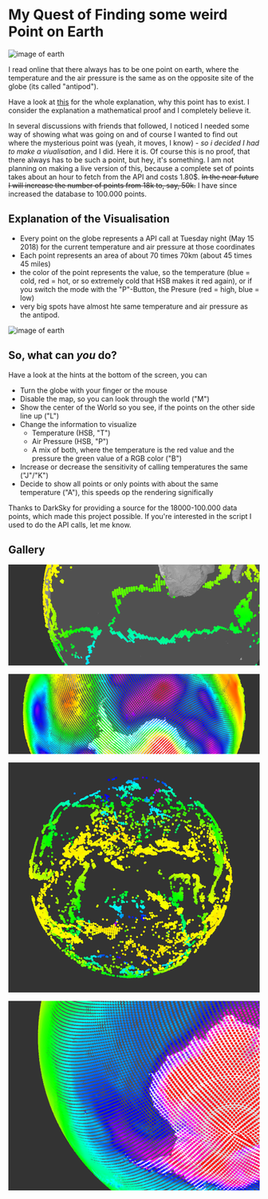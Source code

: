 # My Quest of Finding some weird Point on Earth

![image of earth](https://github.com/akraus53/temperatureMap/blob/master/gallery/earth1.PNG)


I read online that there always has to be one point on earth, 
where the temperature and the air pressure is the same as on the opposite site of the globe (its called "antipod"). 

Have a look at [this](http://junq.info/?p=3126) for the whole explanation, why this point has to exist. I consider the explanation a mathematical proof and I completely believe it. 

In several discussions with friends that followed, I noticed I needed some way of showing what was going on and of course I wanted to find out where the mysterious point was (yeah, it moves, I know) - *so i decided I had to make a viualisation*, and I did. Here it is. Of course this is no proof, that there always has to be such a point, 
but hey, it's something. I am not planning on making a live version of this, because a complete set of points takes about an hour to fetch from the API and costs 1.80$. ~~In the near future I will increase the number of points from 18k to, say, 50k.~~ I have since increased the database to 100.000 points.

## Explanation of the Visualisation
- Every point on the globe represents a API call at Tuesday night (May 15 2018) for the current temperature and air pressure at those coordinates
- Each point represents an area of about 70 times 70km (about 45 times 45 miles) 
- the color of the point represents the value, so the temperature (blue = cold, red = hot, or so extremely cold that HSB makes it red again), or if you switch the mode with the "P"-Button, the Presure (red = high, blue = low)
- very big spots have almost hte same temperature and air pressure as the antipod.

![image of earth](https://github.com/akraus53/temperatureMap/blob/master/gallery/earth5.PNG)

## So, what can *you* do?
Have a look at the hints at the bottom of the screen, you can
- Turn the globe with your finger or the mouse
- Disable the map, so you can look through the world ("M")
- Show the center of the World so you see, if the points on the other side line up ("L")
- Change the information to visualize
  - Temperature (HSB, "T")
  - Air Pressure (HSB, "P") 
  - A mix of both, where the temperature is the red value and the pressure the green value of a RGB color ("B") 
- Increase or decrease the sensitivity of calling temperatures the same ("J"/"K")
- Decide to show all points or only points with about the same temperature ("A"), this speeds op the rendering significally

Thanks to DarkSky for providing a source for the 18000-100.000 data points, which made this project possible.
If you're interested in the script I used to do the API calls, let me know.


## Gallery
![image of earth](/gallery/earth2.PNG "Temperature-Lines")

![image of earth](/gallery/earth3.PNG "Air Pressure view on the South Pole")


![image of earth](/gallery/earth4.PNG "Points without the map")


![image of earth](/gallery/earth6.PNG "Temperature swirls near the south pole")


